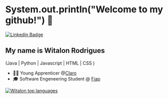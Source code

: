 
<h1>System.out.println("Welcome to my github!") 👋</h1>

[![Linkedin Badge](https://img.shields.io/badge/-LinkedIn-6633cc?style=flat-square&logo=Linkedin&logoColor=white&link=https://www.linkedin.com/in/witalon)](https://www.linkedin.com/in/witalon)


## My name is Witalon Rodrigues
(Java | Python | Javascript | HTML | CSS )
- 👩‍💻 Young Apprenticer @[Claro](https://www.claro.com.br/)
- 🎓 Software Engeneering Student @ [Fiap](https://www.fiap.com.br/graduacao/bacharelado/engenharia-de-software/)

<div align="left">
  
[![Witalon top languages](https://github-readme-stats.vercel.app/api/top-langs/?username=witalonrgs&theme=blue-white)](https://github.com/anuraghazra/github-readme-stats)
  
 </div>
